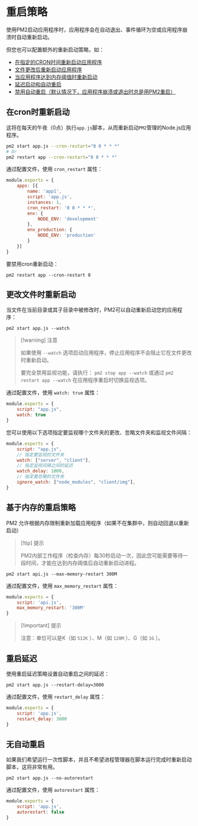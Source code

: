 # 重启策略

使用PM2启动应用程序时，应用程序会在自动退出、事件循环为空或应用程序崩溃时自动重新启动。

但您也可以配置额外的重新启动策略，如：

- [在指定的CRON时间重新启动应用程序](#在cron时重新启动)
- [文件更改后重新启动应用程序](#更改文件时重新启动)
- [当应用程序达到内存阈值时重新启动](#基于内存的重启策略)
- [延迟启动和自动重启](#重启延迟)
- [禁用自动重启（默认情况下，应用程序崩溃或退出时总是用PM2重启）]( #无自动重启)



## 在cron时重新启动

这将在每天的午夜（0点）执行`app.js`脚本，从而重新启动`PM2`管理的Node.js应用程序。

```bash
pm2 start app.js --cron-restart="0 0 * * *"
# Or
pm2 restart app --cron-restart="0 0 * * *"
```

通过配置文件，使用 `cron_restart` 属性：

```js
module.exports = {
    apps: [{
        name: 'app1',
        script: 'app.js',
        instances: 1,
        cron_restart: '0 0 * * *',
        env: {
            NODE_ENV: 'development'
        },
        env_production: {
            NODE_ENV: 'production'
        }
    }]
}
```

要禁用cron重新启动：

```
pm2 restart app --cron-restart 0
```



## 更改文件时重新启动

当文件在当前目录或其子目录中被修改时，PM2可以自动重新启动您的应用程序：

```
pm2 start app.js --watch
```

> [!warning] 注意
>
> 如果使用 `--watch` 选项启动应用程序，停止应用程序不会阻止它在文件更改时重新启动。
>
> 要完全禁用监视功能，请执行： `pm2 stop app --watch` 或通过 `pm2 restart app --watch` 在应用程序重启时切换监视选项。

通过配置文件，使用 `watch: true` 属性：

```javascript
module.exports = {
    script: "app.js",
    watch: true
}
```

您可以使用以下选项指定要监视哪个文件夹的更改、忽略文件夹和监视文件间隔：

```javascript
module.exports = {
    script: "app.js",
    // 指定要监视的文件夹
    watch: ["server", "client"],
    // 指定监视间隔之间的延迟
    watch_delay: 1000,
    // 指定要忽略的文件夹
    ignore_watch: ["node_modules", "client/img"],
}
```



## 基于内存的重启策略

PM2 允许根据内存限制重新加载应用程序（如果不在集群中，则自动回退以重新启动）

> [!tip] 提示
>
> PM2内部工作程序（检查内存）每30秒启动一次，因此您可能需要等待一段时间，才能在达到内存阈值后自动重新启动进程。

```
pm2 start api.js --max-memory-restart 300M
```

通过配置文件，使用 `max_memory_restart` 属性：

```javascript
module.exports = {
    script: 'api.js',
    max_memory_restart: '300M'
}
```

> [!important] 提示
>
> 注意：单位可以是K（如 `512K` ）、M（如 `128M` ）、G（如 `1G` ）。



## 重启延迟

使用重启延迟策略设置自动重启之间的延迟：

```
pm2 start app.js --restart-delay=3000
```

通过配置文件，使用 `restart_delay` 属性：

```javascript
module.exports = {
    script: 'app.js',
    restart_delay: 3000
}
```



## 无自动重启

如果我们希望运行一次性脚本，并且不希望进程管理器在脚本运行完成时重新启动脚本，这将非常有用。

```
pm2 start app.js --no-autorestart
```

通过配置文件，使用 `autorestart` 属性：

```javascript
module.exports = {
    script: 'app.js',
    autorestart: false
}
```






